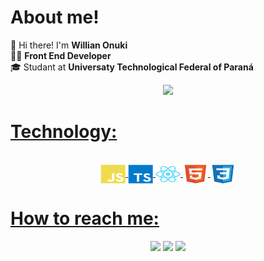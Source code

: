 # About me!

👋 Hi there! I'm **Willian Onuki**</br>
🧑‍💻 **Front End Developer**</br>
🎓 Studant at **Universaty Technological Federal of Paraná**


<div align="center">
  <a href="https://github.com/willian-onuki">
  <img height="180em" src="https://github-readme-stats.vercel.app/api/top-langs/?username=willian-onuki&layout=compact&langs_count=7&theme=tokyonight"/>
</div>

 
# Technology:

<div style="display: inline_block" align="center"><br>
  <img align="center" alt="Js" height="30" width="40" src="https://raw.githubusercontent.com/devicons/devicon/master/icons/javascript/javascript-plain.svg">
  <img align="center" alt="Ts" height="30" width="40" src="https://raw.githubusercontent.com/devicons/devicon/master/icons/typescript/typescript-plain.svg">
  <img align="center" alt="React" height="30" width="40" src="https://raw.githubusercontent.com/devicons/devicon/master/icons/react/react-original.svg">
  <img align="center" alt="HTML" height="30" width="40" src="https://raw.githubusercontent.com/devicons/devicon/master/icons/html5/html5-original.svg">
  <img align="center" alt="CSS" height="30" width="40" src="https://raw.githubusercontent.com/devicons/devicon/master/icons/css3/css3-original.svg">
</div>

 
# How to reach me:

<div align="center">
  <a href="https://www.linkedin.com/in/willian-onuki-313691206/" target="_blank"><img src="https://img.shields.io/badge/-LinkedIn-%230077B5?style=for-the-badge&logo=linkedin&logoColor=white" target="_blank"></a> 
  <a href = "mailto:willianonuki1@gmail.com"><img src="https://img.shields.io/badge/-Gmail-%23333?style=for-the-badge&logo=gmail&logoColor=white" target="_blank"></a>
  <a href="https://discordapp.com/users/332317191644905472" target="_blank"><img src="https://img.shields.io/badge/Discord-7289DA?style=for-the-badge&logo=discord&logoColor=white" target="_blank"></a> 
</div>
